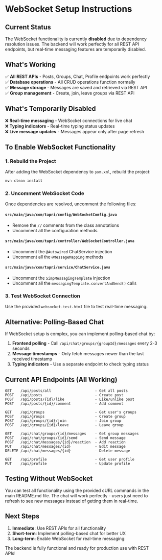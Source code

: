 # WebSocket Setup Instructions

## Current Status
The WebSocket functionality is currently **disabled** due to dependency resolution issues. The backend will work perfectly for all REST API endpoints, but real-time messaging features are temporarily disabled.

## What's Working
✅ **All REST APIs** - Posts, Groups, Chat, Profile endpoints work perfectly  
✅ **Database operations** - All CRUD operations function normally  
✅ **Message storage** - Messages are saved and retrieved via REST API  
✅ **Group management** - Create, join, leave groups via REST API  

## What's Temporarily Disabled
❌ **Real-time messaging** - WebSocket connections for live chat  
❌ **Typing indicators** - Real-time typing status updates  
❌ **Live message updates** - Messages appear only after page refresh  

## To Enable WebSocket Functionality

### 1. Rebuild the Project
After adding the WebSocket dependency to `pom.xml`, rebuild the project:
```bash
mvn clean install
```

### 2. Uncomment WebSocket Code
Once dependencies are resolved, uncomment the following files:

#### `src/main/java/com/tapri/config/WebSocketConfig.java`
- Remove the `//` comments from the class annotations
- Uncomment all the configuration methods

#### `src/main/java/com/tapri/controller/WebSocketController.java`
- Uncomment the `@Autowired` ChatService injection
- Uncomment all the `@MessageMapping` methods

#### `src/main/java/com/tapri/service/ChatService.java`
- Uncomment the `SimpMessagingTemplate` injection
- Uncomment all the `messagingTemplate.convertAndSend()` calls

### 3. Test WebSocket Connection
Use the provided `websocket-test.html` file to test real-time messaging.

## Alternative: Polling-Based Chat
If WebSocket setup is complex, you can implement polling-based chat by:

1. **Frontend polling** - Call `/api/chat/groups/{groupId}/messages` every 2-3 seconds
2. **Message timestamps** - Only fetch messages newer than the last received timestamp
3. **Typing indicators** - Use a separate endpoint to check typing status

## Current API Endpoints (All Working)
```
GET    /api/posts/all                    - Get all posts
POST   /api/posts                        - Create post
POST   /api/posts/{id}/like              - Like/unlike post
POST   /api/posts/{id}/comment           - Add comment

GET    /api/groups                       - Get user's groups
POST   /api/groups                       - Create group
POST   /api/groups/{id}/join             - Join group
POST   /api/groups/{id}/leave            - Leave group

GET    /api/chat/groups/{id}/messages    - Get group messages
POST   /api/chat/groups/{id}/send        - Send message
POST   /api/chat/messages/{id}/reaction  - Add reaction
PUT    /api/chat/messages/{id}           - Edit message
DELETE /api/chat/messages/{id}           - Delete message

GET    /api/profile                      - Get user profile
PUT    /api/profile                      - Update profile
```

## Testing Without WebSocket
You can test all functionality using the provided cURL commands in the main README.md file. The chat will work perfectly - users just need to refresh to see new messages instead of getting them in real-time.

## Next Steps
1. **Immediate**: Use REST APIs for all functionality
2. **Short-term**: Implement polling-based chat for better UX
3. **Long-term**: Enable WebSocket for real-time messaging

The backend is fully functional and ready for production use with REST APIs!
